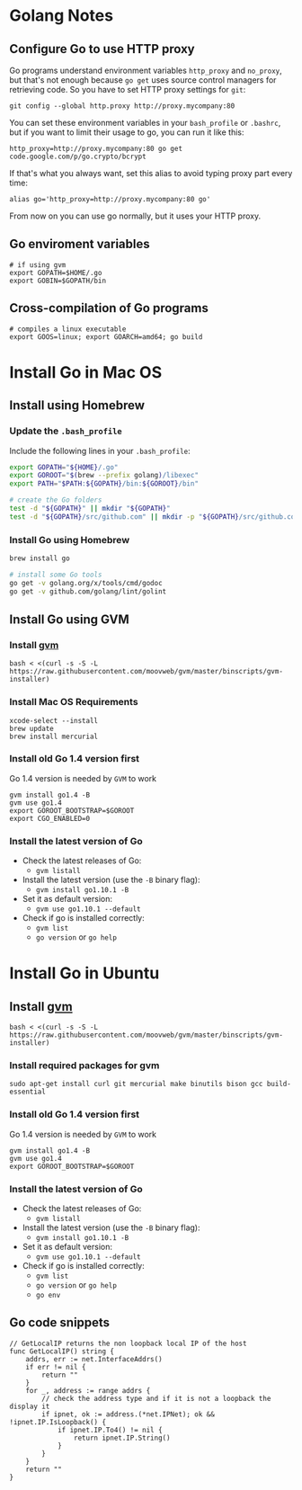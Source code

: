 # Golang Notes

## Configure Go to use HTTP proxy 

Go programs understand environment variables `http_proxy` and `no_proxy`, but that's not enough because `go get` uses source control managers for retrieving code. So you have to set HTTP proxy settings for `git`:

```
git config --global http.proxy http://proxy.mycompany:80
```

You can set these environment variables in your `bash_profile` or `.bashrc`, but if you want to limit their usage to go, you can run it like this:

```
http_proxy=http://proxy.mycompany:80 go get code.google.com/p/go.crypto/bcrypt
```

If that's what you always want, set this alias to avoid typing proxy part every time:

```
alias go='http_proxy=http://proxy.mycompany:80 go'
```

From now on you can use go normally, but it uses your HTTP proxy.

## Go enviroment variables

```
# if using gvm
export GOPATH=$HOME/.go
export GOBIN=$GOPATH/bin

```

## Cross-compilation of Go programs

```
# compiles a linux executable
export GOOS=linux; export GOARCH=amd64; go build
```

# Install Go in Mac OS

## Install using Homebrew

### Update the `.bash_profile`

Include the following lines in your `.bash_profile`:

```bash
export GOPATH="${HOME}/.go"
export GOROOT="$(brew --prefix golang)/libexec"
export PATH="$PATH:${GOPATH}/bin:${GOROOT}/bin"

# create the Go folders
test -d "${GOPATH}" || mkdir "${GOPATH}"
test -d "${GOPATH}/src/github.com" || mkdir -p "${GOPATH}/src/github.com"
```

### Install Go using Homebrew

```bash 
brew install go

# install some Go tools
go get -v golang.org/x/tools/cmd/godoc
go get -v github.com/golang/lint/golint
```

## Install Go using GVM

### Install [gvm](https://github.com/moovweb/gvm)

```
bash < <(curl -s -S -L https://raw.githubusercontent.com/moovweb/gvm/master/binscripts/gvm-installer)
``` 

### Install Mac OS Requirements

```
xcode-select --install
brew update
brew install mercurial
```

### Install old Go 1.4 version first

Go 1.4 version is needed by ```GVM``` to work

```
gvm install go1.4 -B
gvm use go1.4
export GOROOT_BOOTSTRAP=$GOROOT
export CGO_ENABLED=0
```

### Install the latest version of Go

- Check the latest releases of Go: 
  - `gvm listall`
- Install the latest version (use the `-B` binary flag):
  - `gvm install go1.10.1 -B`
- Set it as default version:
  - `gvm use go1.10.1 --default`
- Check if go is installed correctly:
  - `gvm list`
  - `go version` or `go help`


# Install Go in Ubuntu

## Install [gvm](https://github.com/moovweb/gvm)

```
bash < <(curl -s -S -L https://raw.githubusercontent.com/moovweb/gvm/master/binscripts/gvm-installer)
``` 

### Install required packages for gvm

```
sudo apt-get install curl git mercurial make binutils bison gcc build-essential
```

### Install old Go 1.4 version first

Go 1.4 version is needed by ```GVM``` to work

```
gvm install go1.4 -B
gvm use go1.4
export GOROOT_BOOTSTRAP=$GOROOT
```

### Install the latest version of Go

- Check the latest releases of Go: 
  - `gvm listall`
- Install the latest version (use the `-B` binary flag):
  - `gvm install go1.10.1 -B`
- Set it as default version:
  - `gvm use go1.10.1 --default`
- Check if go is installed correctly:
  - `gvm list`
  - `go version` or `go help`
  - `go env`
  


## Go code snippets

```
// GetLocalIP returns the non loopback local IP of the host
func GetLocalIP() string {
    addrs, err := net.InterfaceAddrs()
    if err != nil {
        return ""
    }
    for _, address := range addrs {
        // check the address type and if it is not a loopback the display it
        if ipnet, ok := address.(*net.IPNet); ok && !ipnet.IP.IsLoopback() {
            if ipnet.IP.To4() != nil {
                return ipnet.IP.String()
            }
        }
    }
    return ""
}
```
